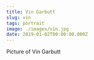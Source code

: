 ```yaml
---
title: Vin Garbutt
slug: vin
tags: portrait
image: ./images/vin.jpg
date: 2019-01-02T00:00:00.000Z
---
```

Picture of Vin Garbutt
